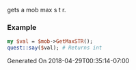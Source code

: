 gets a mob max s t r.
### Example

```perl
my $val = $mob->GetMaxSTR();
quest::say($val); # Returns int
```


Generated On 2018-04-29T00:35:14-07:00